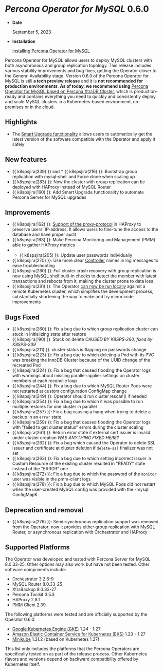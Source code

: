 # *Percona Operator for MySQL* 0.6.0

* **Date**

    September 5, 2023

* **Installation**

    [Installing Percona Operator for MySQL](../System-Requirements.md#installation-guidelines)

Percona Operator for MySQL allows users to deploy MySQL clusters with both asynchronous and group replication topology. This release includes various stability improvements and bug fixes, getting the Operator closer to the General Availability stage. Version 0.6.0 of the Percona Operator for MySQL is still **a tech preview release** and it is **not recommended for production environments**. **As of today, we recommend using** [Percona Operator for MySQL based on Percona XtraDB Cluster](https://docs.percona.com/percona-operator-for-mysql/pxc/index.html), which is production-ready and contains everything you need to quickly and consistently deploy and scale MySQL clusters in a Kubernetes-based environment, on-premises or in the cloud.

## Highlights

* The [Smart Upgrade functionality](../upgrade.md/#operator-update-smartupdates) allows users to automatically get the latest version of the software compatible with the Operator and apply it safely

## New features

* {{ k8spsjira(239) }} and * {{ k8spsjira(216) }}: Bootstrap group replication with mysql-shell and Force clone when scaling up
* {{ k8spsjira(283) }}: Now the cluster with group replication can be deployed with HAProxy instead of MySQL Router
* {{ k8spsjira(160) }}: Add Smart Upgrade functionality to automate Percona Server for MySQL upgrades

## Improvements

* {{ k8spsjira(162) }}: [Support of the proxy-protocol](../haproxy-conf.html#haproxy-conf-protocol) in HAProxy to preserve users’ IP-address. It allows users to fine-tune the access to the database and have proper audit
* {{ k8spsjira(163) }}: Make Percona Monitoring and Management (PMM) able to gather HAProxy metrics
* * {{ k8spsjira(205) }}: Update user passwords individually
* {{ k8spsjira(270) }}: Use more clear [Controller](https://kubernetes.io/docs/concepts/architecture/controller/) names in log messages to ease troubleshooting
* {{ k8spsjira(280) }}: Full cluster crash recovery with group replication is now using MySQL shell built-in checks to detect the member with latest transactions and reboots from it, making the cluster prone to data loss
* {{ k8spsjira(281) }}: The Operator [can now be run locally](../ToDo.md) against a remote Kubernetes cluster, which simplifies the development process, substantially shortening the way to make and try minor code improvements

## Bugs Fixed

* {{ k8spsjira(260) }}: Fix a bug due to which group replication cluster can stuck in initializing state after restore
* {{ k8spsjira(190) }}: Stuck on delete *CAUSED BY K8SPS-260, fixed by K8SPS-239*
* {{ k8spsjira(211) }}: cluster status is flapping on passwords change
* {{ k8spsjira(223) }}: Fix a bug due to which deleting a Pod with its PVC was breaking the InnoDB Cluster because of the UUID change of the recreated Pod
* {{ k8spsjira(224) }}: Fix a bug that caused flooding the Operator logs with warnings about missing parallel-applier settings on cluster members at each reconcile loop
* {{ k8spsjira(244) }}: Fix a bug due to which MySQL Router Pods were not restarted at custom configuration ConfigMap change
* {{ k8spsjira(249) }}: Operator should run cluster.rescan() if needed
* {{ k8spsjira(254) }}: Fix a bug due to which it was possible to run multiple restores for one cluster in parallel
* {{ k8spsjira(257) }}: Fix a bug causing a hang when trying to delete a backup in an `error` state
* {{ k8spsjira(259) }}: Fix a bug that caused flooding the Operator logs with "failed to get cluster status" errors during the cluster scaling
* {{ k8spsjira(261) }}: Return error state if external cert issuer is invalid under cluster creation *WAS ANYTHING FIXED HERE?*
* {{ k8spsjira(262) }}: Fix a bug which caused the Operator to delete SSL issuer and certificate at cluster deletion if `delete-ssl` finalizer was not set
* {{ k8spsjira(263) }}: Fix a bug due to which setting incorrect issuer in Custom Resource of the existing cluster resulted in "READY" state instead of the "ERROR" one
* {{ k8spsjira(272) }}: Fix a bug due to which the password of the `monitor` user was visible in the pmm-client logs
* {{ k8spsjira(278) }}: Fix a bug due to which MySQL Pods did not restart when the user-created MySQL config was provided with the <cluster-name>-mysql ConfigMapK

## Deprecation and removal

* {{ k8spsjira(276) }}: Semi-synchronous replication support was removed from the Operator; now it provides either group replication with MySQL Router, or asynchronous replication with Orchestrator and HAProxy

## Supported Platforms

The Operator was developed and tested with Percona Server for MySQL  8.0.33-25.
Other options may also work but have not been tested. Other software components include:

* Orchestrator 3.2.6-9
* MySQL Router 8.0.33-25
* XtraBackup 8.0.33-27
* Percona Toolkit 3.5.3
* HAProxy 2.8.1
* PMM Client 2.39

The following platforms were tested and are officially supported by the Operator
0.6.0:

* [Google Kubernetes Engine (GKE)](https://cloud.google.com/kubernetes-engine) 1.24 - 1.27
* [Amazon Elastic Container Service for Kubernetes (EKS)](https://aws.amazon.com) 1.23 - 1.27
* [Minikube](https://minikube.sigs.k8s.io/docs/) 1.31.2 (based on Kubernetes 1.27)

This list only includes the platforms that the Percona Operators are specifically tested on as part of the release process. Other Kubernetes flavors and versions depend on backward compatibility offered by Kubernetes itself.

